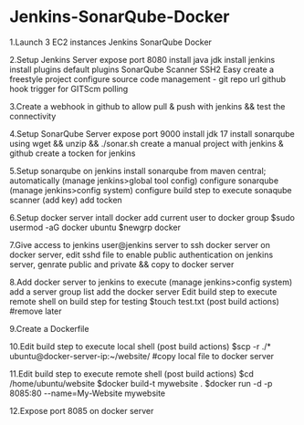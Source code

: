 # Jenkins-SonarQube-Docker
1.Launch 3 EC2 instances 
    Jenkins
    SonarQube
    Docker
    
2.Setup Jenkins Server
    expose port 8080
    install java jdk
    install jenkins
    install plugins
        default plugins
        SonarQube Scanner
        SSH2 Easy
    create a freestyle project
        configure source code management - git repo url
        github hook trigger for GITScm polling
        
3.Create a webhook in github to allow pull & push with jenkins && test the connectivity

4.Setup SonarQube Server
    expose port 9000
    install jdk 17
    install sonarqube using wget && unzip && ./sonar.sh
    create a manual project with jenkins & github
    create a tocken for jenkins
    
5.Setup sonarqube on jenkins
    install sonarqube from maven central; automatically (manage jenkins>global tool config)
    configure sonarqube (manage jenkins>config system)
    configure build step to execute sonaqube scanner (add key)
    add tocken
    
6.Setup docker server
    intall docker
    add current user to docker group 
        $sudo usermod -aG docker ubuntu
        $newgrp docker
        
7.Give access to jenkins user@jenkins server to ssh docker server
    on docker server, edit sshd file to enable public authentication 
    on jenkins server, genrate public and private && copy to docker server
    
8.Add docker server to jenkins to execute (manage jenkins>config system)
    add a server group list
    add the docker server
    Edit build step to execute remote shell on build step for testing $touch test.txt (post build actions) #remove later
    
9.Create a Dockerfile

10.Edit build step to execute local shell (post build actions)
    $scp -r ./* ubuntu@docker-server-ip:~/website/ #copy local file to docker server
    
11.Edit build step to execute remote shell (post build actions)
    $cd /home/ubuntu/website
    $docker build-t mywebsite .
    $docker run -d -p 8085:80 --name=My-Website mywebsite
    
12.Expose port 8085 on docker server



